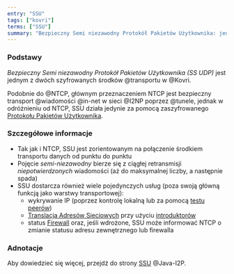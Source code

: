 ```yaml
---
entry: "SSU"
tags: ["kovri"]
terms: ["SSU"]
summary: "Bezpieczny Semi niezawodny Protokół Pakietów Użytkownika: jeden z dwóch środków transportu Kovri."
---
```


### Podstawy

*Bezpieczny Semi niezawodny Protokół Pakietów Użytkownika (SS UDP)* jest jednym z dwóch szyfrowanych środków @transportu w @Kovri.

Podobnie do @NTCP, głównym przeznaczeniem NTCP jest bezpieczny transport @wiadomości @in-net w sieci @I2NP poprzez @tunele, jednak w odróżnieniu od NTCP, SSU działa jedynie za pomocą zaszyfrowanego [Protokołu Pakietów Użytkownika](https://en.wikipedia.org/wiki/User_Datagram_Protocol).

### Szczegółowe informacje

- Tak jak i NTCP, SSU jest zorientowanym na połączenie środkiem transportu danych od punktu do punktu
- Pojęcie *semi-niezawodny* bierze się z ciągłej retransmisji *niepotwierdzonych* wiadomości (aż do maksymalnej liczby, a następnie spada)
- SSU dostarcza również wiele pojedynczych usług (poza swoją główną funkcją jako warstwy transportowej):
  - wykrywanie IP (poprzez kontrolę lokalną lub za pomocą [testu peerów](https://geti2p.net/en/docs/transport/ssu#peerTesting))
  - [Translacja Adresów Sieciowych](https://en.wikipedia.org/wiki/Network_address_translation) przy użyciu [introduktorów](https://geti2p.net/en/docs/transport/ssu#introduction)
  - status [Firewall](https://en.wikipedia.org/wiki/Firewall_%28computing%29) oraz, jeśli wdrożone, SSU może informować NTCP o zmianie statusu adresu zewnętrznego lub firewalla

### Adnotacje

Aby dowiedzieć się więcej, przejdź do strony [SSU](https://geti2p.net/en/docs/transport/ssu) @Java-I2P.
